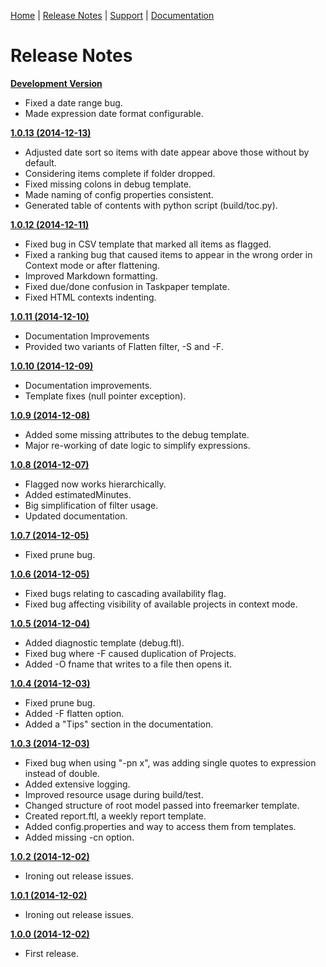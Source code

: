 [Home](README.md) | [Release Notes](RELEASE-NOTES.md) | [Support](SUPPORT.md) | [Documentation](DOCUMENTATION.md)

# Release Notes

**[Development Version](https://github.com/psidnell/ofexport2/archive/master.zip)**

- Fixed a date range bug.
- Made expression date format configurable.

**[1.0.13 (2014-12-13)](https://github.com/psidnell/ofexport2/archive/ofexport-v2-1.0.13.zip)**

- Adjusted date sort so items with date appear above those without by default.
- Considering items complete if folder dropped.
- Fixed missing colons in debug template.
- Made naming of config properties consistent.
- Generated table of contents with python script (build/toc.py).

**[1.0.12 (2014-12-11)](https://github.com/psidnell/ofexport2/archive/ofexport-v2-1.0.12.zip)**

- Fixed bug in CSV template that marked all items as flagged.
- Fixed a ranking bug that caused items to appear in the wrong order in Context mode or after flattening.
- Improved Markdown formatting.
- Fixed due/done confusion in Taskpaper template.
- Fixed HTML contexts indenting.

**[1.0.11 (2014-12-10)](https://github.com/psidnell/ofexport2/archive/ofexport-v2-1.0.11.zip)**

- Documentation Improvements
- Provided two variants of Flatten filter, -S and -F.

**[1.0.10 (2014-12-09)](https://github.com/psidnell/ofexport2/archive/ofexport-v2-1.0.10.zip)**

- Documentation improvements.
- Template fixes (null pointer exception).

**[1.0.9 (2014-12-08)](https://github.com/psidnell/ofexport2/archive/ofexport-v2-1.0.9.zip)**

- Added some missing attributes to the debug template.
- Major re-working of date logic to simplify expressions.

**[1.0.8 (2014-12-07)](https://github.com/psidnell/ofexport2/archive/ofexport-v2-1.0.8.zip)**

- Flagged now works hierarchically.
- Added estimatedMinutes.
- Big simplification of filter usage.
- Updated documentation.

**[1.0.7 (2014-12-05)](https://github.com/psidnell/ofexport2/archive/ofexport-v2-1.0.7.zip)**

- Fixed prune bug.

**[1.0.6 (2014-12-05)](https://github.com/psidnell/ofexport2/archive/ofexport-v2-1.0.6.zip)**

- Fixed bugs relating to cascading availability flag.
- Fixed bug affecting visibility of available projects in context mode.

**[1.0.5 (2014-12-04)](https://github.com/psidnell/ofexport2/archive/ofexport-v2-1.0.5.zip)**

- Added diagnostic template (debug.ftl).
- Fixed bug where -F caused duplication of Projects.
- Added -O fname that writes to a file then opens it.

**[1.0.4 (2014-12-03)](https://github.com/psidnell/ofexport2/archive/ofexport-v2-1.0.4.zip)**

- Fixed prune bug.
- Added -F flatten option.
- Added a "Tips" section in the documentation.

**[1.0.3 (2014-12-03)](https://github.com/psidnell/ofexport2/archive/ofexport-v2-1.0.3.zip)**

- Fixed bug when using "-pn x", was adding single quotes to expression instead of double.
- Added extensive logging.
- Improved resource usage during build/test.
- Changed structure of root model passed into freemarker template.
- Created report.ftl, a weekly report template.
- Added config.properties and way to access them from templates.
- Added missing -cn option.

**[1.0.2 (2014-12-02)](https://github.com/psidnell/ofexport2/archive/ofexport-v2-1.0.2.zip)**

- Ironing out release issues.

**[1.0.1 (2014-12-02)](https://github.com/psidnell/ofexport2/archive/ofexport-v2-1.0.1.zip)**

- Ironing out release issues.

**[1.0.0 (2014-12-02)](https://github.com/psidnell/ofexport2/archive/ofexport-v2-1.0.0.zip)**

- First release.